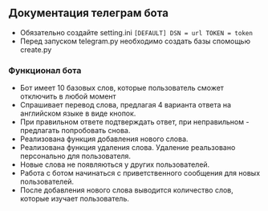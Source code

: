 ## Документация телеграм бота

* Обязательно создайте setting.ini
`[DEFAULT]
DSN = url
TOKEN = token`
* Перед запуском telegram.py необходимо создать базы спомощью create.py

### Функционал бота
* Бот имеет 10 базовых слов, которые пользователь сможет отключить в любой момент
* Спрашивает перевод слова, предлагая 4 варианта ответа на английском языке в виде кнопок.
* При правильном ответе подтверждать ответ, при неправильном - предлагать попробовать снова.
* Реализована функция добавления нового слова.
* Реализована функция удаления слова. Удаление реальзовано персонально для пользователя.
* Новые слова не появляються у других пользователей.
* Работа с ботом начинаться с приветственного сообщения для новых пользователей.
* После добавления нового слова выводится количество слов, которые изучает пользователь.